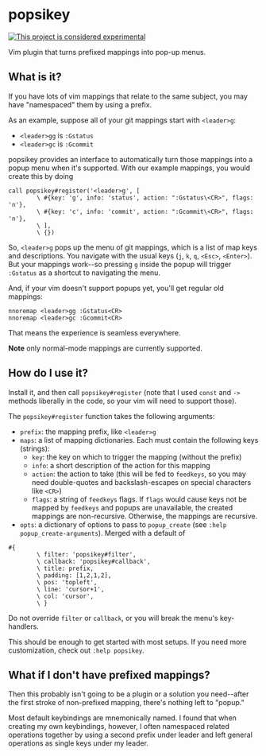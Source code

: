 # popsikey

[![This project is considered experimental](https://img.shields.io/badge/status-experimental-critical.svg)](https://benknoble.github.io/status/experimental/)

Vim plugin that turns prefixed mappings into pop-up menus.

## What is it?

If you have lots of vim mappings that relate to the same subject, you may have
"namespaced" them by using a prefix.

As an example, suppose all of your git mappings start with `<leader>g`:

- `<leader>gg` is `:Gstatus`
- `<leader>gc` is `:Gcommit`

popsikey provides an interface to automatically turn those mappings into a popup
menu when it's supported. With our example mappings, you would create this by
doing

    call popsikey#register('<leader>g', [
            \ #{key: 'g', info: 'status', action: ":Gstatus\<CR>", flags: 'n'},
            \ #{key: 'c', info: 'commit', action: ":Gcommit\<CR>", flags: 'n'},
            \ ],
            \ {})

So, `<leader>g` pops up the menu of git mappings, which is a list of map keys
and descriptions. You navigate with the usual keys (`j`, `k`, `q`, `<Esc>`,
`<Enter>`).  But your mappings work--so  pressing `g` inside the
popup will trigger `:Gstatus` as a shortcut to navigating the menu.

And, if your vim doesn't support popups yet, you'll get regular old mappings:

    nnoremap <leader>gg :Gstatus<CR>
    nnoremap <leader>gc :Gcommit<CR>

That means the experience is seamless everywhere.

**Note** only normal-mode mappings are currently supported.

## How do I use it?

Install it, and then call `popsikey#register` (note that I used `const` and `->`
methods liberally in the code, so your vim will need to support those).

The `popsikey#register` function takes the following arguments:

- `prefix`: the mapping prefix, like `<leader>g`
- `maps`: a list of mapping dictionaries. Each must contain the following keys
  (strings):
  - `key`: the key on which to trigger the mapping (without the prefix)
  - `info`: a short description of the action for this mapping
  - `action`: the action to take (this will be fed to `feedkeys`, so you may
    need double-quotes and backslash-escapes on special characters like `<CR>`)
  - `flags`: a string of `feedkeys` flags. If `flags` would cause keys not be
    mapped by `feedkeys` and popups are unavailable, the created mappings are
    non-recursive. Otherwise, the mappings are recursive.
- `opts`: a dictionary of options to pass to `popup_create` (see `:help
  popup_create-arguments`). Merged with a default of
```vim
#{
        \ filter: 'popsikey#filter',
        \ callback: 'popsikey#callback',
        \ title: prefix,
        \ padding: [1,2,1,2],
        \ pos: 'topleft',
        \ line: 'cursor+1',
        \ col: 'cursor',
        \ }
```

Do not override `filter` or `callback`, or you will break the menu's
key-handlers.

This should be enough to get started with most setups. If you need more
customization, check out `:help popsikey`.

## What if I don't have prefixed mappings?

Then this probably isn't going to be a plugin or a solution you need--after the
first stroke of non-prefixed mapping, there's nothing left to "popup."

Most default keybindings are mnemonically named. I found that when creating my
own keybindings, however, I often namespaced related operations together by
using a second prefix under leader and left general operations as single keys
under my leader.
